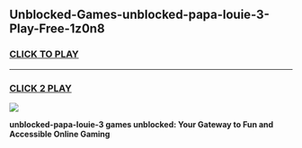 
## Unblocked-Games-unblocked-papa-louie-3-Play-Free-1z0n8
<h3>
<a href="https://premium76.site?title=unblocked-papa-louie-3&ref=18A1">CLICK TO PLAY</a></h3>
<hr>

<h3>
<a href="https://premium76.site?title=unblocked-papa-louie-3&ref=18A1">CLICK 2 PLAY</a>
  
</h3>

<a href="https://premium76.site?title=unblocked-papa-louie-3&ref=18A1"><img src="https://clearcache.store/games.png"></a>


**unblocked-papa-louie-3 games unblocked: Your Gateway to Fun and Accessible Online Gaming**
